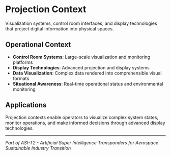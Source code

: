 # Projection Context

Visualization systems, control room interfaces, and display technologies that project digital information into physical spaces.

## Operational Context

- **Control Room Systems**: Large-scale visualization and monitoring platforms
- **Display Technologies**: Advanced projection and display systems
- **Data Visualization**: Complex data rendered into comprehensible visual formats
- **Situational Awareness**: Real-time operational status and environmental monitoring

## Applications

Projection contexts enable operators to visualize complex system states, monitor operations, and make informed decisions through advanced display technologies.

---

*Part of ASI-T2 - Artificial Super Intelligence Transponders for Aerospace Sustainable Industry Transition*